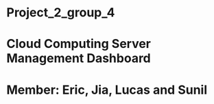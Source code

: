 # Project_2_group_4
# Cloud Computing Server Management Dashboard
# Member: Eric, Jia, Lucas and Sunil
